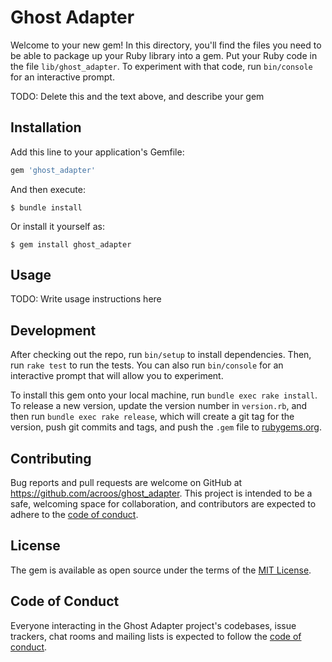 # Ghost Adapter

Welcome to your new gem! In this directory, you'll find the files you need to be able to package up your Ruby library into a gem. Put your Ruby code in the file `lib/ghost_adapter`. To experiment with that code, run `bin/console` for an interactive prompt.

TODO: Delete this and the text above, and describe your gem

## Installation

Add this line to your application's Gemfile:

```ruby
gem 'ghost_adapter'
```

And then execute:

    $ bundle install

Or install it yourself as:

    $ gem install ghost_adapter

## Usage

TODO: Write usage instructions here

## Development

After checking out the repo, run `bin/setup` to install dependencies. Then, run `rake test` to run the tests. You can also run `bin/console` for an interactive prompt that will allow you to experiment.

To install this gem onto your local machine, run `bundle exec rake install`. To release a new version, update the version number in `version.rb`, and then run `bundle exec rake release`, which will create a git tag for the version, push git commits and tags, and push the `.gem` file to [rubygems.org](https://rubygems.org).

## Contributing

Bug reports and pull requests are welcome on GitHub at https://github.com/acroos/ghost_adapter. This project is intended to be a safe, welcoming space for collaboration, and contributors are expected to adhere to the [code of conduct](https://github.com/acroos/ghost_adapter/blob/master/CODE_OF_CONDUCT.md).

## License

The gem is available as open source under the terms of the [MIT License](https://opensource.org/licenses/MIT).

## Code of Conduct

Everyone interacting in the Ghost Adapter project's codebases, issue trackers, chat rooms and mailing lists is expected to follow the [code of conduct](https://github.com/acroos/ghost_adapter/blob/master/CODE_OF_CONDUCT.md).
